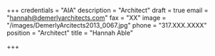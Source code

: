 +++
credentials = "AIA"
description = "Architect"
draft = true
email = "hannah@demerlyarchitects.com"
fax = "XX"
image = "/images/DemerlyArcitects2013_0067.jpg"
phone = "317.XXX.XXXX"
position = "Architect"
title = "Hannah Able"

+++
